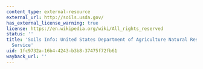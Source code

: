 ```yaml
---
content_type: external-resource
external_url: http://soils.usda.gov/
has_external_license_warning: true
license: https://en.wikipedia.org/wiki/All_rights_reserved
status: ''
title: 'Soils Info: United States Department of Agriculture Natural Resources Conservation
  Service'
uid: 1fc9732a-16b4-4243-b3b8-37475f72fb61
wayback_url: ''
---
```

